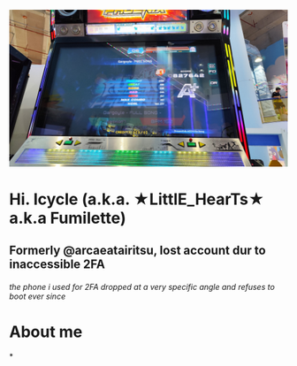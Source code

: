 ![Header](./score.jpg)

<h1> Hi. Icycle (a.k.a. ★LittlE_HearTs★ a.k.a Fumilette) </h1>
<h2>Formerly @arcaeatairitsu, lost account dur to inaccessible 2FA</h2>
<h6>the phone i used for 2FA dropped at a very specific angle and refuses to boot ever since</h6>

<h1> About me</h1>
* 
